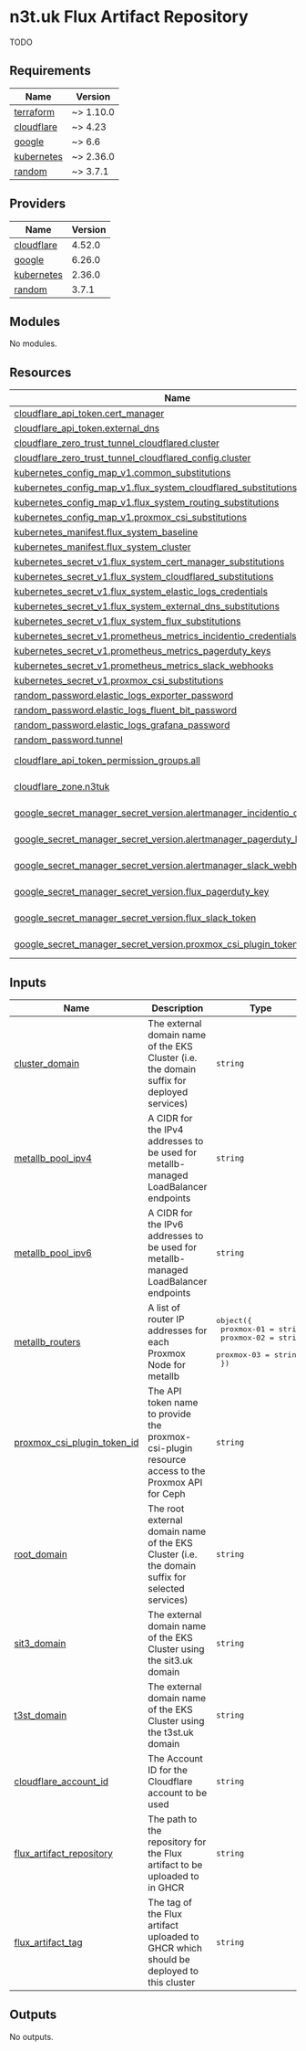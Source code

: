 # n3t.uk Flux Artifact Repository

TODO

<!-- terraform-docs-start -->
<!-- prettier-ignore-start -->

## Requirements

| Name | Version |
|------|---------|
| <a name="requirement_terraform"></a> [terraform](#requirement\_terraform) | ~> 1.10.0 |
| <a name="requirement_cloudflare"></a> [cloudflare](#requirement\_cloudflare) | ~> 4.23 |
| <a name="requirement_google"></a> [google](#requirement\_google) | ~> 6.6 |
| <a name="requirement_kubernetes"></a> [kubernetes](#requirement\_kubernetes) | ~> 2.36.0 |
| <a name="requirement_random"></a> [random](#requirement\_random) | ~> 3.7.1 |

## Providers

| Name | Version |
|------|---------|
| <a name="provider_cloudflare"></a> [cloudflare](#provider\_cloudflare) | 4.52.0 |
| <a name="provider_google"></a> [google](#provider\_google) | 6.26.0 |
| <a name="provider_kubernetes"></a> [kubernetes](#provider\_kubernetes) | 2.36.0 |
| <a name="provider_random"></a> [random](#provider\_random) | 3.7.1 |

## Modules

No modules.

## Resources

| Name | Type |
|------|------|
| [cloudflare_api_token.cert_manager](https://registry.terraform.io/providers/cloudflare/cloudflare/latest/docs/resources/api_token) | resource |
| [cloudflare_api_token.external_dns](https://registry.terraform.io/providers/cloudflare/cloudflare/latest/docs/resources/api_token) | resource |
| [cloudflare_zero_trust_tunnel_cloudflared.cluster](https://registry.terraform.io/providers/cloudflare/cloudflare/latest/docs/resources/zero_trust_tunnel_cloudflared) | resource |
| [cloudflare_zero_trust_tunnel_cloudflared_config.cluster](https://registry.terraform.io/providers/cloudflare/cloudflare/latest/docs/resources/zero_trust_tunnel_cloudflared_config) | resource |
| [kubernetes_config_map_v1.common_substitutions](https://registry.terraform.io/providers/hashicorp/kubernetes/latest/docs/resources/config_map_v1) | resource |
| [kubernetes_config_map_v1.flux_system_cloudflared_substitutions](https://registry.terraform.io/providers/hashicorp/kubernetes/latest/docs/resources/config_map_v1) | resource |
| [kubernetes_config_map_v1.flux_system_routing_substitutions](https://registry.terraform.io/providers/hashicorp/kubernetes/latest/docs/resources/config_map_v1) | resource |
| [kubernetes_config_map_v1.proxmox_csi_substitutions](https://registry.terraform.io/providers/hashicorp/kubernetes/latest/docs/resources/config_map_v1) | resource |
| [kubernetes_manifest.flux_system_baseline](https://registry.terraform.io/providers/hashicorp/kubernetes/latest/docs/resources/manifest) | resource |
| [kubernetes_manifest.flux_system_cluster](https://registry.terraform.io/providers/hashicorp/kubernetes/latest/docs/resources/manifest) | resource |
| [kubernetes_secret_v1.flux_system_cert_manager_substitutions](https://registry.terraform.io/providers/hashicorp/kubernetes/latest/docs/resources/secret_v1) | resource |
| [kubernetes_secret_v1.flux_system_cloudflared_substitutions](https://registry.terraform.io/providers/hashicorp/kubernetes/latest/docs/resources/secret_v1) | resource |
| [kubernetes_secret_v1.flux_system_elastic_logs_credentials](https://registry.terraform.io/providers/hashicorp/kubernetes/latest/docs/resources/secret_v1) | resource |
| [kubernetes_secret_v1.flux_system_external_dns_substitutions](https://registry.terraform.io/providers/hashicorp/kubernetes/latest/docs/resources/secret_v1) | resource |
| [kubernetes_secret_v1.flux_system_flux_substitutions](https://registry.terraform.io/providers/hashicorp/kubernetes/latest/docs/resources/secret_v1) | resource |
| [kubernetes_secret_v1.prometheus_metrics_incidentio_credentials](https://registry.terraform.io/providers/hashicorp/kubernetes/latest/docs/resources/secret_v1) | resource |
| [kubernetes_secret_v1.prometheus_metrics_pagerduty_keys](https://registry.terraform.io/providers/hashicorp/kubernetes/latest/docs/resources/secret_v1) | resource |
| [kubernetes_secret_v1.prometheus_metrics_slack_webhooks](https://registry.terraform.io/providers/hashicorp/kubernetes/latest/docs/resources/secret_v1) | resource |
| [kubernetes_secret_v1.proxmox_csi_substitutions](https://registry.terraform.io/providers/hashicorp/kubernetes/latest/docs/resources/secret_v1) | resource |
| [random_password.elastic_logs_exporter_password](https://registry.terraform.io/providers/hashicorp/random/latest/docs/resources/password) | resource |
| [random_password.elastic_logs_fluent_bit_password](https://registry.terraform.io/providers/hashicorp/random/latest/docs/resources/password) | resource |
| [random_password.elastic_logs_grafana_password](https://registry.terraform.io/providers/hashicorp/random/latest/docs/resources/password) | resource |
| [random_password.tunnel](https://registry.terraform.io/providers/hashicorp/random/latest/docs/resources/password) | resource |
| [cloudflare_api_token_permission_groups.all](https://registry.terraform.io/providers/cloudflare/cloudflare/latest/docs/data-sources/api_token_permission_groups) | data source |
| [cloudflare_zone.n3tuk](https://registry.terraform.io/providers/cloudflare/cloudflare/latest/docs/data-sources/zone) | data source |
| [google_secret_manager_secret_version.alertmanager_incidentio_credentials](https://registry.terraform.io/providers/hashicorp/google/latest/docs/data-sources/secret_manager_secret_version) | data source |
| [google_secret_manager_secret_version.alertmanager_pagerduty_key](https://registry.terraform.io/providers/hashicorp/google/latest/docs/data-sources/secret_manager_secret_version) | data source |
| [google_secret_manager_secret_version.alertmanager_slack_webhooks](https://registry.terraform.io/providers/hashicorp/google/latest/docs/data-sources/secret_manager_secret_version) | data source |
| [google_secret_manager_secret_version.flux_pagerduty_key](https://registry.terraform.io/providers/hashicorp/google/latest/docs/data-sources/secret_manager_secret_version) | data source |
| [google_secret_manager_secret_version.flux_slack_token](https://registry.terraform.io/providers/hashicorp/google/latest/docs/data-sources/secret_manager_secret_version) | data source |
| [google_secret_manager_secret_version.proxmox_csi_plugin_token_secret](https://registry.terraform.io/providers/hashicorp/google/latest/docs/data-sources/secret_manager_secret_version) | data source |

## Inputs

| Name | Description | Type | Default | Required |
|------|-------------|------|---------|:--------:|
| <a name="input_cluster_domain"></a> [cluster\_domain](#input\_cluster\_domain) | The external domain name of the EKS Cluster (i.e. the domain suffix for deployed services) | `string` | n/a | yes |
| <a name="input_metallb_pool_ipv4"></a> [metallb\_pool\_ipv4](#input\_metallb\_pool\_ipv4) | A CIDR for the IPv4 addresses to be used for metallb-managed LoadBalancer endpoints | `string` | n/a | yes |
| <a name="input_metallb_pool_ipv6"></a> [metallb\_pool\_ipv6](#input\_metallb\_pool\_ipv6) | A CIDR for the IPv6 addresses to be used for metallb-managed LoadBalancer endpoints | `string` | n/a | yes |
| <a name="input_metallb_routers"></a> [metallb\_routers](#input\_metallb\_routers) | A list of router IP addresses for each Proxmox Node for metallb | <pre>object({<br/>    proxmox-01 = string<br/>    proxmox-02 = string<br/>    proxmox-03 = string<br/>  })</pre> | n/a | yes |
| <a name="input_proxmox_csi_plugin_token_id"></a> [proxmox\_csi\_plugin\_token\_id](#input\_proxmox\_csi\_plugin\_token\_id) | The API token name to provide the proxmox-csi-plugin resource access to the Proxmox API for Ceph | `string` | n/a | yes |
| <a name="input_root_domain"></a> [root\_domain](#input\_root\_domain) | The root external domain name of the EKS Cluster (i.e. the domain suffix for selected services) | `string` | n/a | yes |
| <a name="input_sit3_domain"></a> [sit3\_domain](#input\_sit3\_domain) | The external domain name of the EKS Cluster using the sit3.uk domain | `string` | n/a | yes |
| <a name="input_t3st_domain"></a> [t3st\_domain](#input\_t3st\_domain) | The external domain name of the EKS Cluster using the t3st.uk domain | `string` | n/a | yes |
| <a name="input_cloudflare_account_id"></a> [cloudflare\_account\_id](#input\_cloudflare\_account\_id) | The Account ID for the Cloudflare account to be used | `string` | `"e0d4aae3f32f077cd16bbc26f615738d"` | no |
| <a name="input_flux_artifact_repository"></a> [flux\_artifact\_repository](#input\_flux\_artifact\_repository) | The path to the repository for the Flux artifact to be uploaded to in GHCR | `string` | `"n3tuk/flux/baseline"` | no |
| <a name="input_flux_artifact_tag"></a> [flux\_artifact\_tag](#input\_flux\_artifact\_tag) | The tag of the Flux artifact uploaded to GHCR which should be deployed to this cluster | `string` | `"latest"` | no |

## Outputs

No outputs.

<!-- prettier-ignore-end -->
<!-- terraform-docs-end -->
